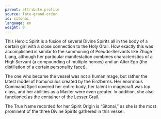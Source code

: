 ```yaml
---
parent: attribute.profile
source: fate-grand-order
id: sitonai
language: en
weight: 0
---
```


This Heroic Spirit is a fusion of several Divine Spirits all in the body of a certain girl with a close connection to the Holy Grail. How exactly this was accomplished is similar to the summoning of Pseudo-Servants like Zhuge Liang, although her particular manifestation combines characteristics of a High Servant (a compounding of multiple heroes) and an Alter Ego (the distillation of a certain personality facet).

The one who became the vessel was not a human mage, but rather the latest model of homunculus created by the Einzberns. Her enormous Command Spell covered her entire body, her talent in magecraft was top class, and her abilities as a Master were even greater. In addition, she also functioned as the container of the Lesser Grail.

The True Name recorded for her Spirit Origin is “Sitonai,” as she is the most prominent of the three Divine Spirits gathered in this vessel.
